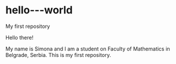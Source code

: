 # hello---world
My first repository


Hello there!

My name is Simona and I am a student on Faculty of Mathematics in Belgrade, Serbia. This is my first repository.

